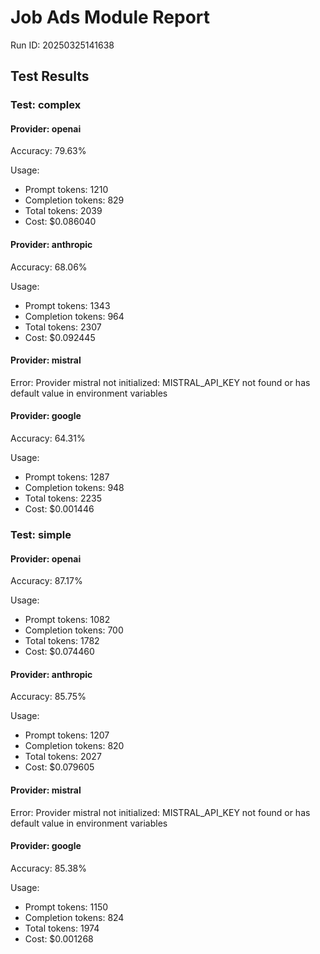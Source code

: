 # Job Ads Module Report

Run ID: 20250325141638

## Test Results

### Test: complex

#### Provider: openai

Accuracy: 79.63%

Usage:
- Prompt tokens: 1210
- Completion tokens: 829
- Total tokens: 2039
- Cost: $0.086040

#### Provider: anthropic

Accuracy: 68.06%

Usage:
- Prompt tokens: 1343
- Completion tokens: 964
- Total tokens: 2307
- Cost: $0.092445

#### Provider: mistral

Error: Provider mistral not initialized: MISTRAL_API_KEY not found or has default value in environment variables

#### Provider: google

Accuracy: 64.31%

Usage:
- Prompt tokens: 1287
- Completion tokens: 948
- Total tokens: 2235
- Cost: $0.001446

### Test: simple

#### Provider: openai

Accuracy: 87.17%

Usage:
- Prompt tokens: 1082
- Completion tokens: 700
- Total tokens: 1782
- Cost: $0.074460

#### Provider: anthropic

Accuracy: 85.75%

Usage:
- Prompt tokens: 1207
- Completion tokens: 820
- Total tokens: 2027
- Cost: $0.079605

#### Provider: mistral

Error: Provider mistral not initialized: MISTRAL_API_KEY not found or has default value in environment variables

#### Provider: google

Accuracy: 85.38%

Usage:
- Prompt tokens: 1150
- Completion tokens: 824
- Total tokens: 1974
- Cost: $0.001268

